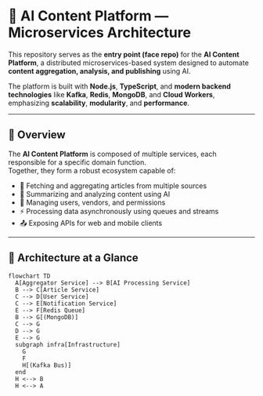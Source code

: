 # 🧠 AI Content Platform — Microservices Architecture

This repository serves as the **entry point (face repo)** for the **AI Content Platform**, a distributed microservices-based system designed to automate **content aggregation, analysis, and publishing** using AI.

The platform is built with **Node.js**, **TypeScript**, and **modern backend technologies** like **Kafka**, **Redis**, **MongoDB**, and **Cloud Workers**, emphasizing **scalability**, **modularity**, and **performance**.

---

## 🚀 Overview

The **AI Content Platform** is composed of multiple services, each responsible for a specific domain function.  
Together, they form a robust ecosystem capable of:

- 📰 Fetching and aggregating articles from multiple sources  
- 🤖 Summarizing and analyzing content using AI  
- 🧩 Managing users, vendors, and permissions  
- ⚡ Processing data asynchronously using queues and streams  
- 📤 Exposing APIs for web and mobile clients  

---

## 🧩 Architecture at a Glance

```mermaid
flowchart TD
  A[Aggregator Service] --> B[AI Processing Service]
  B --> C[Article Service]
  C --> D[User Service]
  C --> E[Notification Service]
  E --> F[Redis Queue]
  B --> G[(MongoDB)]
  C --> G
  D --> G
  E --> G
  subgraph infra[Infrastructure]
    G
    F
    H[(Kafka Bus)]
  end
  H <--> B
  H <--> A
```
